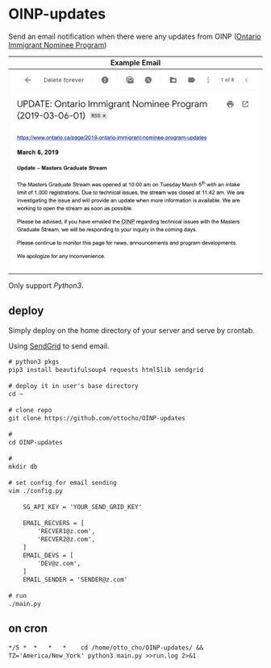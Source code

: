 # OINP-updates

Send an email notification when there were any updates from OINP ([Ontario Immigrant Nominee Program](https://www.ontario.ca/page/2019-ontario-immigrant-nominee-program-updates))

| Example Email |
| ------------------------------------ |
| ![Example Eamil](example-email.png)  | 

Only support *Python3*.

## deploy

Simply deploy on the home directory of your server and serve by crontab.

Using [SendGrid](https://sendgrid.com/) to send email.

``` shell
# python3 pkgs
pip3 install beautifulsoup4 requests html5lib sendgrid

# deploy it in user's base directory
cd ~

# clone repo
git clone https://github.com/ottocho/OINP-updates

#
cd OINP-updates

#
mkdir db

# set config for email sending
vim ./config.py

    SG_API_KEY = 'YOUR_SEND_GRID_KEY'

    EMAIL_RECVERS = [
        'RECVER1@z.com',
        'RECVER2@z.com',
    ]
    EMAIL_DEVS = [
        'DEV@z.com',
    ]
    EMAIL_SENDER = 'SENDER@z.com'

# run
./main.py
```

## on cron

```
*/5 *  *   *   *    cd /home/otto_cho/OINP-updates/ && TZ='America/New_York' python3 main.py >>run.log 2>&1
```
